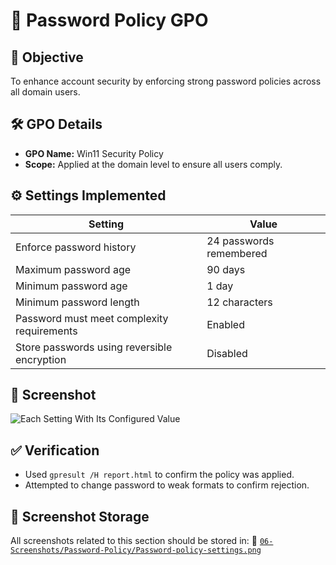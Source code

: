# 🔐 Password Policy GPO

## 🎯 Objective
To enhance account security by enforcing strong password policies across all domain users.

## 🛠️ GPO Details
- **GPO Name:** Win11 Security Policy
- **Scope:** Applied at the domain level to ensure all users comply.

## ⚙️ Settings Implemented
| Setting                                  | Value                 |
|------------------------------------------|------------------------|
| Enforce password history                 | 24 passwords remembered |
| Maximum password age                     | 90 days                |
| Minimum password age                     | 1 day                  |
| Minimum password length                  | 12 characters          |
| Password must meet complexity requirements | Enabled             |
| Store passwords using reversible encryption | Disabled            |

## 📸 Screenshot
![Each Setting With Its Configured Value](https://github.com/user-attachments/assets/4938bd3a-8efd-421a-9a8c-82eaf0f54a4f)

## ✅ Verification
- Used `gpresult /H report.html` to confirm the policy was applied.
- Attempted to change password to weak formats to confirm rejection.


## 📁 Screenshot Storage
All screenshots related to this section should be stored in:
📂 [`06-Screenshots/Password-Policy/Password-policy-settings.png`](https://github.com/Hugh-Kumbi/Hugh-Kumbi-Active-Directory-Lab/blob/main/06-Screenshots/VII.%20Password-Policy/Password-Policy-Settings.md)
